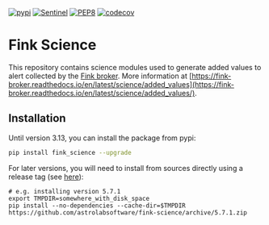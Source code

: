 [![pypi](https://img.shields.io/pypi/v/fink-science.svg)](https://pypi.python.org/pypi/fink-science)
[![Sentinel](https://github.com/astrolabsoftware/fink-science/workflows/Sentinel/badge.svg)](https://github.com/astrolabsoftware/fink-science/actions?query=workflow%3ASentinel)
[![PEP8](https://github.com/astrolabsoftware/fink-science/workflows/PEP8/badge.svg)](https://github.com/astrolabsoftware/fink-science/actions?query=workflow%3APEP8)
[![codecov](https://codecov.io/gh/astrolabsoftware/fink-science/branch/master/graph/badge.svg)](https://codecov.io/gh/astrolabsoftware/fink-science)

# Fink Science

This repository contains science modules used to generate added values to alert collected by the [Fink broker](https://github.com/astrolabsoftware/fink-broker). More information at [https://fink-broker.readthedocs.io/en/latest/science/added_values](https://fink-broker.readthedocs.io/en/latest/science/added_values/).

## Installation

Until version 3.13, you can install the package from pypi:


```bash
pip install fink_science --upgrade
```

For later versions, you will need to install from sources directly using a release tag (see [here](https://github.com/astrolabsoftware/fink-science/releases)):

```
# e.g. installing version 5.7.1
export TMPDIR=somewhere_with_disk_space
pip install --no-dependencies --cache-dir=$TMPDIR https://github.com/astrolabsoftware/fink-science/archive/5.7.1.zip
```
